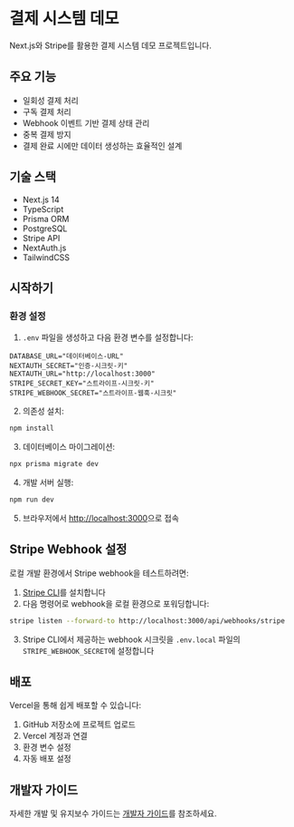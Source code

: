 # 결제 시스템 데모

Next.js와 Stripe를 활용한 결제 시스템 데모 프로젝트입니다.

## 주요 기능

- 일회성 결제 처리
- 구독 결제 처리
- Webhook 이벤트 기반 결제 상태 관리
- 중복 결제 방지
- 결제 완료 시에만 데이터 생성하는 효율적인 설계

## 기술 스택

- Next.js 14
- TypeScript
- Prisma ORM
- PostgreSQL
- Stripe API
- NextAuth.js
- TailwindCSS

## 시작하기

### 환경 설정

1. `.env` 파일을 생성하고 다음 환경 변수를 설정합니다:

```
DATABASE_URL="데이터베이스-URL"
NEXTAUTH_SECRET="인증-시크릿-키"
NEXTAUTH_URL="http://localhost:3000"
STRIPE_SECRET_KEY="스트라이프-시크릿-키"
STRIPE_WEBHOOK_SECRET="스트라이프-웹훅-시크릿"
```

2. 의존성 설치:

```bash
npm install
```

3. 데이터베이스 마이그레이션:

```bash
npx prisma migrate dev
```

4. 개발 서버 실행:

```bash
npm run dev
```

5. 브라우저에서 [http://localhost:3000](http://localhost:3000)으로 접속

## Stripe Webhook 설정

로컬 개발 환경에서 Stripe webhook을 테스트하려면:

1. [Stripe CLI](https://stripe.com/docs/stripe-cli)를 설치합니다
2. 다음 명령어로 webhook을 로컬 환경으로 포워딩합니다:

```bash
stripe listen --forward-to http://localhost:3000/api/webhooks/stripe
```

3. Stripe CLI에서 제공하는 webhook 시크릿을 `.env.local` 파일의 `STRIPE_WEBHOOK_SECRET`에 설정합니다

## 배포

Vercel을 통해 쉽게 배포할 수 있습니다:

1. GitHub 저장소에 프로젝트 업로드
2. Vercel 계정과 연결
3. 환경 변수 설정
4. 자동 배포 설정

## 개발자 가이드

자세한 개발 및 유지보수 가이드는 [개발자 가이드](./docs/DEVELOPER_GUIDE.md)를 참조하세요.
